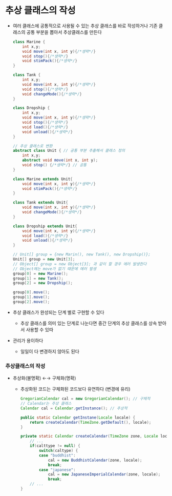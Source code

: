 # 추상 클래스의 작성

- 여러 클래스에 공통적으로 사용될 수 있는 추상 클래스를 바로 작성하거나 기존 클래스의 공통 부분을 뽑아서 추상클래스를 만든다
    
    ```java
    class Marine {
    	int x,y;
    	void move(int x, int y){/*생략*/}
    	void stop(){/*생략*/}
    	void stimPack(){/*생략*/}
    }
    
    class Tank {
    	int x,y;
    	void move(int x, int y){/*생략*/}
    	void stop(){/*생략*/}
    	void changeMode(){/*생략*/}
    }
    
    class Dropship {
    	int x,y;
    	void move(int x, int y){/*생략*/}
    	void stop(){/*생략*/}
    	void load(){/*생략*/}
    	void unload(){/*생략*/}
    }
    
    // 추상 클래스로 변환
    abstract class Unit { // 공통 부분 추출해서 클래스 정의
    	int x,y;
    	abstract void move(int x, int y);
    	void stop() {/*생략*/} // 공통
    }
    
    class Marine extends Unit{
    	void move(int x, int y){/*생략*/}
    	void stimPack(){/*생략*/}
    }
    
    class Tank extends Unit{
    	void move(int x, int y){/*생략*/}
    	void changeMode(){/*생략*/}
    }
    
    class Dropship extends Unit{
    	void move(int x, int y){/*생략*/}
    	void load(){/*생략*/}
    	void unload(){/*생략*/}
    }
    
    // Unit[] group = {new Marin(), new Tank(), new Dropship()};
    Unit[] group = new Unit[3];
    // Object[] group = new Object[3]; 과 같이 할 경우 에러 발생한다
    // Object에는 move가 없기 때문에 에러 발생
    group[0] = new Marine();
    group[1] = new Tank();
    group[2] = new Dropship();
    
    group[0].move();
    group[1].move();
    group[2].move();
    ```
    
- 추상 클래스가 완성되는 단계 별로 구현할 수 있다
    - 추상 클래스를 의미 있는 단계로 나눈다면 중간 단계의 추상 클래스를 상속 받아서 사용할 수 있따
- 관리가 용이하다
    - 일일이 다 변경하지 않아도 된다

### 추상클래스의 작성

- 추상화(불명확) ←→ 구체화(명확)
    - 추상화된 코드는 구체화된 코드보다 유연하다  (변경에 유리)
        
        ```java
        GregorianCalendar cal = new GregorianCalendar(); // 구체적
        // Calendar는 추상 클래스
        Calendar cal = Calendar.getInstance(); // 추상적
        
        public static Calendar getInstane(Locale locale) {
        	return createCalendar(TimeZone.getDefault(), locale);
        }
        
        private static Calendar createCalendar(TimeZone zone, Locale locale) {
        	// ...
        	if(calttype != null) {
        		switch(caltype) {
        		case "buddhist":
        			cal = new BuddhistCalendar(zone, locale);
        			break;
        		case "japanese":
        			cal = new JapaneseImperialCalendar(zone, locale);
        			break;
        	// ...
        }
        ```
        
